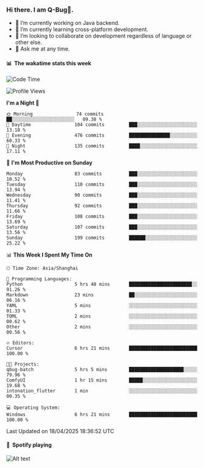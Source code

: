 ### Hi there. I am Q-Bug🐞.

- 🔭 I’m currently working on Java backend.
- 🌱 I’m currently learning cross-platform development.
- 👯 I’m looking to collaborate on development regardless of language or other else.
- 💬 Ask me at any time.

#### 📊 &nbsp;**The wakatime stats this week**  
<!--START_SECTION:waka-->
![Code Time](http://img.shields.io/badge/Code%20Time-313%20hrs%2021%20mins-blue)

![Profile Views](http://img.shields.io/badge/Profile%20Views-0-blue)

**I'm a Night 🦉** 

```text
🌞 Morning                74 commits          ██░░░░░░░░░░░░░░░░░░░░░░░   09.38 % 
🌆 Daytime                104 commits         ███░░░░░░░░░░░░░░░░░░░░░░   13.18 % 
🌃 Evening                476 commits         ███████████████░░░░░░░░░░   60.33 % 
🌙 Night                  135 commits         ████░░░░░░░░░░░░░░░░░░░░░   17.11 % 
```
📅 **I'm Most Productive on Sunday** 

```text
Monday                   83 commits          ███░░░░░░░░░░░░░░░░░░░░░░   10.52 % 
Tuesday                  110 commits         ███░░░░░░░░░░░░░░░░░░░░░░   13.94 % 
Wednesday                90 commits          ███░░░░░░░░░░░░░░░░░░░░░░   11.41 % 
Thursday                 92 commits          ███░░░░░░░░░░░░░░░░░░░░░░   11.66 % 
Friday                   108 commits         ███░░░░░░░░░░░░░░░░░░░░░░   13.69 % 
Saturday                 107 commits         ███░░░░░░░░░░░░░░░░░░░░░░   13.56 % 
Sunday                   199 commits         ██████░░░░░░░░░░░░░░░░░░░   25.22 % 
```


📊 **This Week I Spent My Time On** 

```text
🕑︎ Time Zone: Asia/Shanghai

💬 Programming Languages: 
Python                   5 hrs 48 mins       ███████████████████████░░   91.26 % 
Markdown                 23 mins             ██░░░░░░░░░░░░░░░░░░░░░░░   06.16 % 
YAML                     5 mins              ░░░░░░░░░░░░░░░░░░░░░░░░░   01.33 % 
TOML                     2 mins              ░░░░░░░░░░░░░░░░░░░░░░░░░   00.62 % 
Other                    2 mins              ░░░░░░░░░░░░░░░░░░░░░░░░░   00.56 % 

🔥 Editors: 
Cursor                   6 hrs 21 mins       █████████████████████████   100.00 % 

🐱‍💻 Projects: 
qbug-batch               5 hrs 5 mins        ████████████████████░░░░░   79.96 % 
ComfyUI                  1 hr 15 mins        █████░░░░░░░░░░░░░░░░░░░░   19.68 % 
intonation_flutter       1 min               ░░░░░░░░░░░░░░░░░░░░░░░░░   00.35 % 

💻 Operating System: 
Windows                  6 hrs 21 mins       █████████████████████████   100.00 % 
```


 Last Updated on 18/04/2025 18:36:52 UTC
<!--END_SECTION:waka-->

#### 🎵 &nbsp;**Spotify playing**  
![Alt text](https://spotify-recently-played-readme.vercel.app/api?user=e5y1o4x7kdt9kf2blu4wvmb4s&unique={true|1|on|yes})
